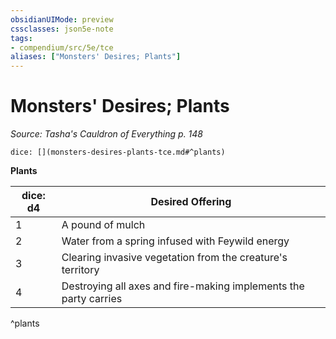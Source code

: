 ```yaml
---
obsidianUIMode: preview
cssclasses: json5e-note
tags:
- compendium/src/5e/tce
aliases: ["Monsters' Desires; Plants"]
---
```

# Monsters' Desires; Plants
*Source: Tasha's Cauldron of Everything p. 148* 

`dice: [](monsters-desires-plants-tce.md#^plants)`

**Plants**

| dice: d4 | Desired Offering |
|----------|------------------|
| 1 | A pound of mulch |
| 2 | Water from a spring infused with Feywild energy |
| 3 | Clearing invasive vegetation from the creature's territory |
| 4 | Destroying all axes and fire-making implements the party carries |
^plants